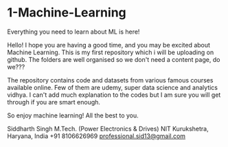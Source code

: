 # 1-Machine-Learning
Everything you need to learn about ML is here!

Hello!
I hope you are having a good time, and you may be excited about Machine Learning.
This is my first repository which i will be uploading on github.
The folders are well organised so we don't need a content page, do we???

The repository contains code and datasets from various famous courses available online.
Few of them are udemy, super data science and analytics vidhya.
I can't add much explanation to the codes but I am sure you will get through if you are smart enough.

So enjoy machine learning! All the best to you.

Siddharth Singh
M.Tech. (Power Electronics & Drives)
NIT Kurukshetra, Haryana, India
+91 8106626969
professional.sid13@gmail.com
